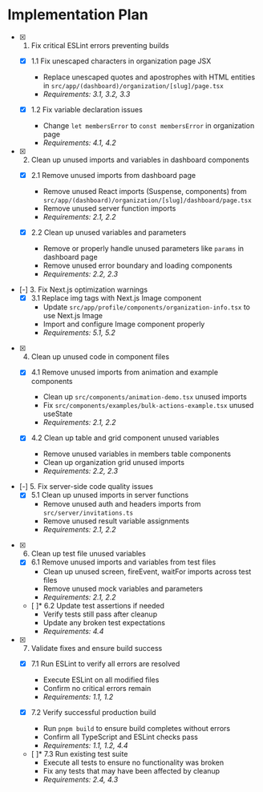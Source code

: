 # Implementation Plan

- [x] 1. Fix critical ESLint errors preventing builds
  - [x] 1.1 Fix unescaped characters in organization page JSX
    - Replace unescaped quotes and apostrophes with HTML entities in `src/app/(dashboard)/organization/[slug]/page.tsx`
    - _Requirements: 3.1, 3.2, 3.3_

  - [x] 1.2 Fix variable declaration issues
    - Change `let membersError` to `const membersError` in organization page
    - _Requirements: 4.1, 4.2_

- [x] 2. Clean up unused imports and variables in dashboard components
  - [x] 2.1 Remove unused imports from dashboard page
    - Remove unused React imports (Suspense, components) from `src/app/(dashboard)/organization/[slug]/dashboard/page.tsx`
    - Remove unused server function imports
    - _Requirements: 2.1, 2.2_

  - [x] 2.2 Clean up unused variables and parameters
    - Remove or properly handle unused parameters like `params` in dashboard page
    - Remove unused error boundary and loading components
    - _Requirements: 2.2, 2.3_

- [-] 3. Fix Next.js optimization warnings
  - [x] 3.1 Replace img tags with Next.js Image component
    - Update `src/app/profile/components/organization-info.tsx` to use Next.js Image
    - Import and configure Image component properly
    - _Requirements: 5.1, 5.2_

- [x] 4. Clean up unused code in component files
  - [x] 4.1 Remove unused imports from animation and example components
    - Clean up `src/components/animation-demo.tsx` unused imports
    - Fix `src/components/examples/bulk-actions-example.tsx` unused useState
    - _Requirements: 2.1, 2.2_

  - [x] 4.2 Clean up table and grid component unused variables
    - Remove unused variables in members table components
    - Clean up organization grid unused imports
    - _Requirements: 2.2, 2.3_

- [-] 5. Fix server-side code quality issues
  - [x] 5.1 Clean up unused imports in server functions
    - Remove unused auth and headers imports from `src/server/invitations.ts`
    - Remove unused result variable assignments
    - _Requirements: 2.1, 2.2_

- [x] 6. Clean up test file unused variables
  - [x] 6.1 Remove unused imports and variables from test files
    - Clean up unused screen, fireEvent, waitFor imports across test files
    - Remove unused mock variables and parameters
    - _Requirements: 2.1, 2.2_

  - [ ]\* 6.2 Update test assertions if needed
    - Verify tests still pass after cleanup
    - Update any broken test expectations
    - _Requirements: 4.4_

- [x] 7. Validate fixes and ensure build success
  - [x] 7.1 Run ESLint to verify all errors are resolved
    - Execute ESLint on all modified files
    - Confirm no critical errors remain
    - _Requirements: 1.1, 1.2_

  - [x] 7.2 Verify successful production build
    - Run `pnpm build` to ensure build completes without errors
    - Confirm all TypeScript and ESLint checks pass
    - _Requirements: 1.1, 1.2, 4.4_

  - [ ]\* 7.3 Run existing test suite
    - Execute all tests to ensure no functionality was broken
    - Fix any tests that may have been affected by cleanup
    - _Requirements: 2.4, 4.3_

